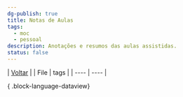 ```yaml
---
dg-publish: true
title: Notas de Aulas
tags:
  - moc
  - pessoal
description: Anotações e resumos das aulas assistidas.
status: false
---
```

| [Voltar](index) |
| File | tags |
| ---- | ---- |

{ .block-language-dataview}